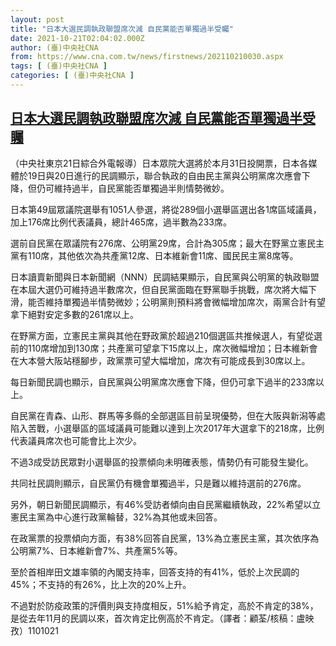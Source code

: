 ```yaml
---
layout: post
title: "日本大選民調執政聯盟席次減 自民黨能否單獨過半受矚"
date: 2021-10-21T02:04:02.000Z
author: (臺)中央社CNA
from: https://www.cna.com.tw/news/firstnews/202110210030.aspx
tags: [ (臺)中央社CNA ]
categories: [ (臺)中央社CNA ]
---
```

<!--1634781842000-->
[日本大選民調執政聯盟席次減 自民黨能否單獨過半受矚](https://www.cna.com.tw/news/firstnews/202110210030.aspx)
------

<div>
<div></div><div><p>（中央社東京21日綜合外電報導）日本眾院大選將於本月31日投開票，日本各媒體於19日與20日進行的民調顯示，聯合執政的自由民主黨與公明黨席次應會下降，但仍可維持過半，自民黨能否單獨過半則情勢微妙。</p><p>日本第49屆眾議院選舉有1051人參選，將從289個小選舉區選出各1席區域議員，加上176席比例代表議員，總計465席，過半數為233席。</p><p>選前自民黨在眾議院有276席、公明黨29席，合計為305席；最大在野黨立憲民主黨有110席，其他依次為共產黨12席、日本維新會11席、國民民主黨8席等。</p><p>日本讀賣新聞與日本新聞網（NNN）民調結果顯示，自民黨與公明黨的執政聯盟在本屆大選仍可維持過半數席次，但自民黨面臨在野黨聯手挑戰，席次將大幅下滑，能否維持單獨過半情勢微妙；公明黨則預料將會微幅增加席次，兩黨合計有望拿下絕對安定多數的261席以上。</p><p>在野黨方面，立憲民主黨與其他在野政黨於超過210個選區共推候選人，有望從選前的110席增加到130席；共產黨可望拿下15席以上，席次微幅增加；日本維新會在大本營大阪站穩腳步，政黨票可望大幅增加，席次有可能成長到30席以上。</p><p>每日新聞民調也顯示，自民黨與公明黨席次應會下降，但仍可拿下過半的233席以上。</p><p>自民黨在青森、山形、群馬等多縣的全部選區目前呈現優勢，但在大阪與新潟等處陷入苦戰，小選舉區的區域議員可能難以達到上次2017年大選拿下的218席，比例代表議員席次也可能會比上次少。</p><p>不過3成受訪民眾對小選舉區的投票傾向未明確表態，情勢仍有可能發生變化。</p><p>共同社民調則顯示，自民黨仍有機會單獨過半，只是難以維持選前的276席。</p><p>另外，朝日新聞民調顯示，有46%受訪者傾向由自民黨繼續執政，22%希望以立憲民主黨為中心進行政黨輪替，32%為其他或未回答。</p><p>在政黨票的投票傾向方面，有38%回答自民黨，13%為立憲民主黨，其次依序為公明黨7%、日本維新會7%、共產黨5%等。</p><p>至於首相岸田文雄率領的內閣支持率，回答支持的有41%，低於上次民調的45%；不支持的有26%，比上次的20%上升。</p><p>不過對於防疫政策的評價則與支持度相反，51%給予肯定，高於不肯定的38%，是從去年11月的民調以來，首次肯定比例高於不肯定。（譯者：顧荃/核稿：盧映孜）1101021</p></div>
</div>
